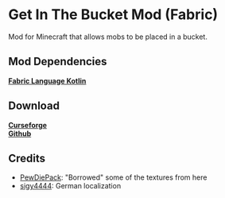 # Get In The Bucket Mod (Fabric)

Mod for Minecraft that allows mobs to be placed in a bucket.

## Mod Dependencies
**[Fabric Language Kotlin](https://www.curseforge.com/minecraft/mc-mods/fabric-language-kotlin)**

## Download
**[Curseforge](https://www.curseforge.com/minecraft/mc-mods/get-in-the-bucket-mod-fabric)** \
**[Github](https://github.com/vladaviedov/gitbm-fabric/releases)**

## Credits
- [PewDiePack](https://www.curseforge.com/minecraft/texture-packs/the-pewdiepack): "Borrowed" some  of the textures from here
- [sigy4444](https://www.curseforge.com/members/sigy4444): German localization
